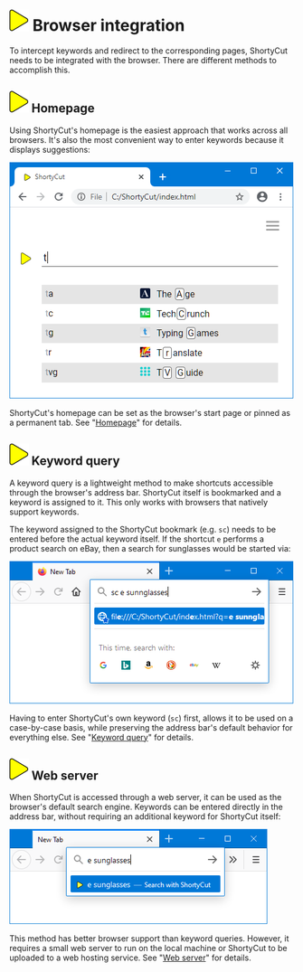 # ![](img/arrow.svg) Browser integration

To intercept keywords and redirect to the corresponding pages, ShortyCut needs to be integrated with the browser. There are different methods to accomplish this.

## ![](img/arrow.svg) Homepage

Using ShortyCut's homepage is the easiest approach that works across all browsers. It's also the most convenient way to enter keywords because it displays suggestions:

![](img/favicons-suggestions.png)

ShortyCut's homepage can be set as the browser's start page or pinned as a permanent tab. See "[Homepage](homepage.md)" for details.

## ![](img/arrow.svg) Keyword query

A keyword query is a lightweight method to make shortcuts accessible through the browser's address bar. ShortyCut itself is bookmarked and a keyword is assigned to it. This only works with browsers that natively support keywords.

The keyword assigned to the ShortyCut bookmark (e.g. `sc`) needs to be entered before the actual keyword itself. If the shortcut `e` performs a product search on eBay, then a search for sunglasses would be started via:

![](img/keyword-query-address-bar.png)

Having to enter ShortyCut's own keyword (`sc`) first, allows it to be used on a case-by-case basis, while preserving the address bar's default behavior for everything else. See "[Keyword query](keyword-query.md)" for details.

## ![](img/arrow.svg) Web server

When ShortyCut is accessed through a web server, it can be used as the browser's default search engine. Keywords can be entered directly in the address bar, without requiring an additional keyword for ShortyCut itself:

![](img/web-server-address-bar.png)

This method has better browser support than keyword queries. However, it requires a small web server to run on the local machine or ShortyCut to be uploaded to a web hosting service. See "[Web server](web-server.md)" for details.
